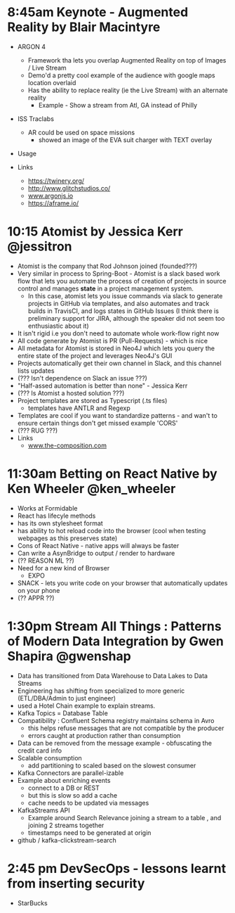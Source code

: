 # 8:45am Keynote - Augmented Reality by Blair Macintyre

- ARGON 4
  - Framework tha lets you overlap Augmented Reality on top of Images / Live Stream
  - Demo'd a pretty cool example of the audience with google maps location overlaid
  - Has the ability to replace reality (ie the Live Stream) with an alternate reality 
    - Example - Show a stream from Atl, GA instead of Philly
- ISS Traclabs
  - AR could be used on space missions 
    - showed an image of the EVA suit charger with TEXT overlay
- Usage

    <ar-scene>

- Links
  - https://twinery.org/
  - http://www.glitchstudios.co/
  - www.argonjs.io
  - https://aframe.io/

# 10:15 Atomist by Jessica Kerr @jessitron

- Atomist is the company that Rod Johnson joined (founded???)
- Very similar in process to Spring-Boot - Atomist is a slack based work flow that lets you automate the process of creation of projects in source control and manages **state** in a project management system.
  - In this case, atomist lets you issue commands via slack to generate projects in GitHub via templates, and also automates and track builds in TravisCI, and logs states in GitHub Issues (I think there is preliminary support for JIRA, although the speaker did not seem too enthusiastic about it)
- It isn't rigid i.e you don't need to automate whole work-flow right now
- All code generate by Atomist is PR (Pull-Requests) - which is nice 
- All metadata for Atomist is stored in Neo4J which lets you query the entire state of the project and leverages Neo4J's GUI
- Projects automatically get their own channel in Slack, and this channel lists updates
- (??? Isn't dependence on Slack an issue ???)
- "Half-assed automation is better than none" - Jessica Kerr
- (??? Is Atomist a hosted solution ???)
- Project templates are stored as Typescript (.ts files)
  - templates have ANTLR and Regexp
- Templates are cool if you want to standardize patterns - and wan't to ensure certain things don't get missed example 'CORS'
- (??? RUG ???)
- Links
  - www.the-composition.com

# 11:30am Betting on React Native by Ken Wheeler @ken_wheeler

- Works at Formidable
- React has lifecyle methods
- has its own stylesheet format
- has ability to hot reload code into the browser (cool when testing webpages as this preserves state)
- Cons of React Native - native apps will always be faster
- Can write a AsynBridge to output / render to hardware
- (?? REASON ML ??)
- Need for a new kind of Browser 
  - EXPO
- SNACK - lets you write code on your browser that automatically updates on your phone
- (?? APPR ??)

# 1:30pm Stream All Things : Patterns of Modern Data Integration by Gwen Shapira @gwenshap

- Data has transitioned from Data Warehouse to Data Lakes to Data Streams
- Engineering has shifting from specialized to more generic (ETL/DBA/Admin to just engineer)
- used a Hotel Chain example to explain streams.
- Kafka Topics = Database Table
- Compatibility : Confluent Schema registry maintains schema in Avro 
  - this helps refuse messages that are not compatible by the producer
  - errors caught at production rather than consumption
- Data can be removed from the message example - obfuscating the credit card info
- Scalable consumption
  - add partitioning to scaled based on the slowest consumer
- Kafka Connectors are parallel-izable
- Example about enriching events 
  - connect to a DB or REST
  - but this is slow so add a cache
  - cache needs to be updated via messages
- KafkaStreams API
  - Example around Search Relevance joining a stream to a table , and joining 2 streams together
  - timestamps need to be generated at origin
- github / kafka-clickstream-search

# 2:45 pm DevSecOps - lessons learnt from inserting security  

- StarBucks



